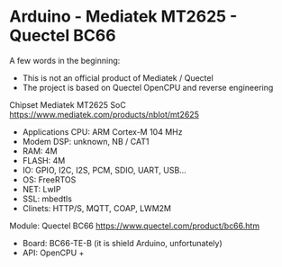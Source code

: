 # Arduino - Mediatek MT2625 - Quectel BC66


A few words in the beginning:
* This is not an official product of Mediatek / Quectel
* The project is based on Quectel OpenCPU and reverse engineering

Chipset Mediatek MT2625 SoC
https://www.mediatek.com/products/nbIot/mt2625
* Applications CPU: ARM Cortex-M 104 MHz 
* Modem DSP: unknown, NB / CAT1
* RAM: 4M
* FLASH: 4M
* IO: GPIO, I2C, I2S, PCM, SDIO, UART, USB...
* OS: FreeRTOS
* NET: LwIP
* SSL: mbedtls
* Clinets: HTTP/S, MQTT, COAP, LWM2M 

Module: Quectel BC66
https://www.quectel.com/product/bc66.htm
* Board: BC66-TE-B (it is shield Arduino, unfortunately)
* API: OpenCPU +
